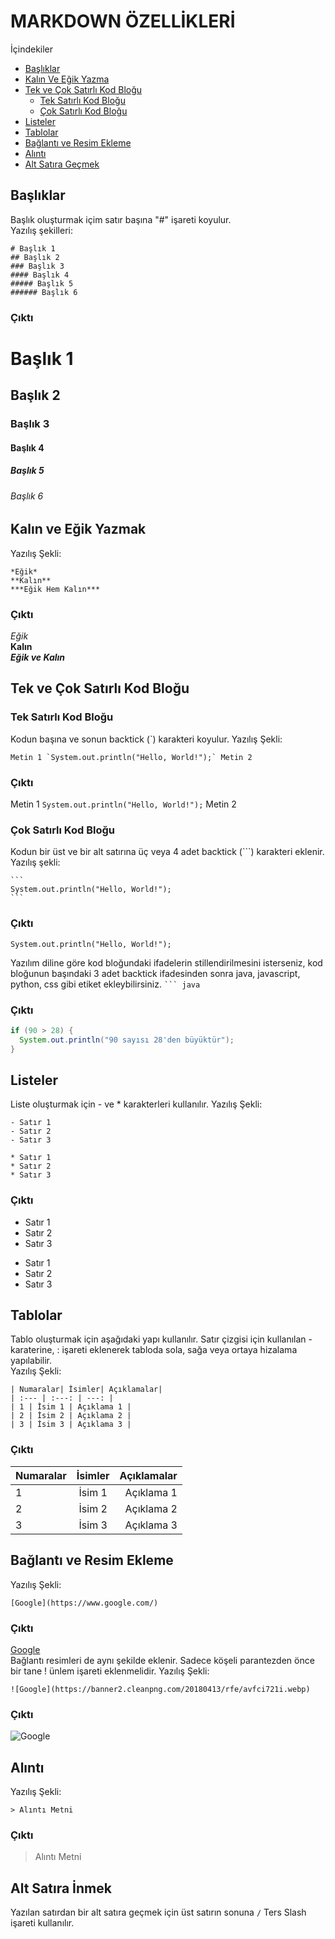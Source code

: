 # **MARKDOWN ÖZELLİKLERİ**
İçindekiler 
* [Başlıklar](https://github.com/GrkmAyarkan/NOTLAR/blob/main/Markdown.md#ba%C5%9Fl%C4%B1klar)
* [Kalın Ve Eğik Yazma]()
* [Tek ve Çok Satırlı Kod Bloğu]()
  - [Tek Satırlı Kod Bloğu]()
  - [Çok Satırlı Kod Bloğu]()
* [Listeler]()
* [Tablolar]()
* [Bağlantı ve Resim Ekleme]()
* [Alıntı](https://github.com/GrkmAyarkan/NOTLAR/blob/main/Markdown.md#al%C4%B1nt%C4%B1)
* [Alt Satıra Geçmek](https://github.com/GrkmAyarkan/NOTLAR/blob/main/Markdown.md#alt-sat%C4%B1ra-i%CC%87nmek)

## Başlıklar
Başlık oluşturmak içim satır başına "#" işareti koyulur.\
Yazılış şekilleri:
````
# Başlık 1
## Başlık 2
### Başlık 3
#### Başlık 4
##### Başlık 5
###### Başlık 6
````
### **Çıktı**
# Başlık 1
## Başlık 2
### Başlık 3
#### Başlık 4
##### Başlık 5
###### Başlık 6

## Kalın ve Eğik Yazmak 
Yazılış Şekli:
````
*Eğik*
**Kalın**
***Eğik Hem Kalın***
````
### **Çıktı**
*Eğik*\
**Kalın**\
***Eğik ve Kalın***

## Tek ve Çok Satırlı Kod Bloğu
### Tek Satırlı Kod Bloğu
Kodun başına ve sonun backtick (`) karakteri koyulur.
Yazılış Şekli:
````
Metin 1 `System.out.println("Hello, World!");` Metin 2
````
### **Çıktı**
Metin 1 `System.out.println("Hello, World!");` Metin 2

### Çok Satırlı Kod Bloğu
Kodun bir üst ve bir alt satırına üç veya 4 adet backtick (```) karakteri eklenir.
Yazılış şekli:
````
```
System.out.println("Hello, World!");
```
````
### **Çıktı**
```
System.out.println("Hello, World!");
```
Yazılım diline göre kod bloğundaki ifadelerin stillendirilmesini isterseniz, kod bloğunun başındaki 3 adet backtick ifadesinden sonra java, javascript, python, css gibi etiket ekleybilirsiniz. ` ``` java `
### **Çıktı**
``` java
if (90 > 28) {
  System.out.println("90 sayısı 28'den büyüktür");
}
```

## Listeler
Liste oluşturmak için - ve * karakterleri kullanılır.
Yazılış Şekli:
```
- Satır 1
- Satır 2
- Satır 3

* Satır 1
* Satır 2
* Satır 3
```
### **Çıktı**
- Satır 1
- Satır 2
- Satır 3

* Satır 1
* Satır 2
* Satır 3

## Tablolar
Tablo oluşturmak için aşağıdaki yapı kullanılır. Satır çizgisi için kullanılan - karaterine, : işareti eklenerek tabloda sola, sağa veya ortaya hizalama yapılabilir.\
Yazılış Şekli:
```
| Numaralar| İsimler| Açıklamalar|
| :--- | :---: | ---: |
| 1 | İsim 1 | Açıklama 1 |
| 2 | İsim 2 | Açıklama 2 |
| 3 | İsim 3 | Açıklama 3 |
```
### **Çıktı**
| Numaralar| İsimler| Açıklamalar|
| :--- | :---: | ---: |
| 1 | İsim 1 | Açıklama 1 |
| 2 | İsim 2 | Açıklama 2 |
| 3 | İsim 3 | Açıklama 3 |

## Bağlantı ve Resim Ekleme
Yazılış Şekli:
```
[Google](https://www.google.com/)
```
### **Çıktı**
[Google](https://www.google.com/)\
Bağlantı resimleri de aynı şekilde eklenir. Sadece köşeli parantezden önce bir tane ! ünlem işareti eklenmelidir.
Yazılış Şekli:
```
![Google](https://banner2.cleanpng.com/20180413/rfe/avfci721i.webp)
```
### **Çıktı**
![Google](https://i.pinimg.com/474x/db/5a/82/db5a82352bae4af8495ac4a0416ee885.jpg)

## Alıntı
Yazılış Şekli:
```
> Alıntı Metni
```
### **Çıktı**
> Alıntı Metni

## Alt Satıra İnmek
Yazılan satırdan bir alt satıra geçmek için üst satırın sonuna `/` Ters Slash işareti kullanılır.
